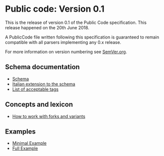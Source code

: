 #  Public code: Version 0.1


This is the release of version 0.1 of the Public Code specification. This release happened on the 20th June 2018.

A PublicCode file written following this specification is guaranteed to remain compatible with all parsers implementing any 0.x release.

For more information on version numbering see [SemVer.org](https://semver.org/).

## Schema documentation
* [Schema](schema.md)
* [Italian extension to the schema](schema.it.md)
* [List of acceptable tags](tags.md)

## Concepts and lexicon
* [How to work with forks and variants](forks.md)

## Examples
* [Minimal Example](example/publiccode.minimal.yml)
* [Full Example](example/publiccode.yml)
